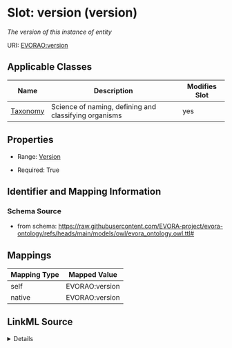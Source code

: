 

# Slot: version (version)


_The version of this instance of entity_





URI: [EVORAO:version](https://raw.githubusercontent.com/EVORA-project/evora-ontology/refs/heads/main/models/owl/evora_ontology.owl.ttl#version)



<!-- no inheritance hierarchy -->





## Applicable Classes

| Name | Description | Modifies Slot |
| --- | --- | --- |
| [Taxonomy](Taxonomy.md) | Science of naming, defining and classifying organisms |  yes  |







## Properties

* Range: [Version](Version.md)

* Required: True





## Identifier and Mapping Information







### Schema Source


* from schema: https://raw.githubusercontent.com/EVORA-project/evora-ontology/refs/heads/main/models/owl/evora_ontology.owl.ttl#




## Mappings

| Mapping Type | Mapped Value |
| ---  | ---  |
| self | EVORAO:version |
| native | EVORAO:version |




## LinkML Source

<details>
```yaml
name: version
description: The version of this instance of entity
title: version
from_schema: https://raw.githubusercontent.com/EVORA-project/evora-ontology/refs/heads/main/models/owl/evora_ontology.owl.ttl#
rank: 1000
alias: version
domain_of:
- Taxonomy
range: Version
required: true
multivalued: false

```
</details>